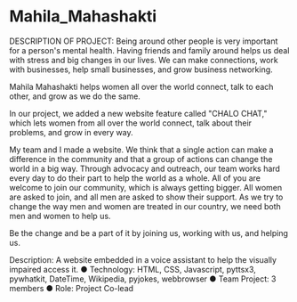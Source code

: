 # Mahila_Mahashakti

DESCRIPTION OF PROJECT: Being around other people is very important for a person's mental health. Having friends and family around helps us deal with stress and big changes in our lives. We can make connections, work with businesses, help small businesses, and grow business networking.

Mahila Mahashakti helps women all over the world connect, talk to each other, and grow as we do the same.


In our project, we added a new website feature called "CHALO CHAT," which lets women from all over the world connect, talk about their problems, and grow in every way.

My team and I made a website. We think that a single action can make a difference in the community and that a group of actions can change the world in a big way. Through advocacy and outreach, our team works hard every day to do their part to help the world as a whole.
All of you are welcome to join our community, which is always getting bigger.
All women are asked to join, and all men are asked to show their support.
As we try to change the way men and women are treated in our country, we need both men and women to help us.

Be the change and be a part of it by joining us, working with us, and helping us.

Description: A website embedded in a voice assistant to help the visually impaired access it.
● Technology: HTML, CSS, Javascript, pyttsx3, pywhatkit, DateTime, Wikipedia, pyjokes, webbrowser
● Team Project: 3 members
● Role: Project Co-lead

